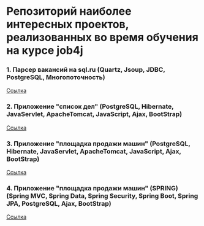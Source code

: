 # Репозиторий наиболее интересных проектов, реализованных во время обучения на курсе job4j

<h3>1. Парсер вакансий на sql.ru (Quartz, Jsoup, JDBC, PostgreSQL, Многопоточность)</h3>
<a href="https://github.com/AlexandrKarpachov/portfolio/tree/master/parser">Ссылка</a> 

<h3>2. Приложение "список дел" (PostgreSQL, Hibernate, JavaServlet, ApacheTomcat, JavaScript, Ajax, BootStrap)</h3>
<a href="https://github.com/AlexandrKarpachov/portfolio/tree/master/todo">Ссылка</a> 
 
<h3>3. Приложение "площадка продажи машин" (PostgreSQL, Hibernate, JavaServlet, ApacheTomcat, JavaScript, Ajax, BootStrap)</h3>
<a href="https://github.com/AlexandrKarpachov/portfolio/tree/master/carsale_hibernate">Ссылка</a> 
 
<h3>4. Приложение "площадка продажи машин" (SPRING) (Spring MVC, Spring Data, Spring Security, Spring Boot, Spring JPA, PostgreSQL, Ajax, BootStrap)</h3>
<a href="https://github.com/AlexandrKarpachov/portfolio/tree/master/carsale_spring">Ссылка</a> 




